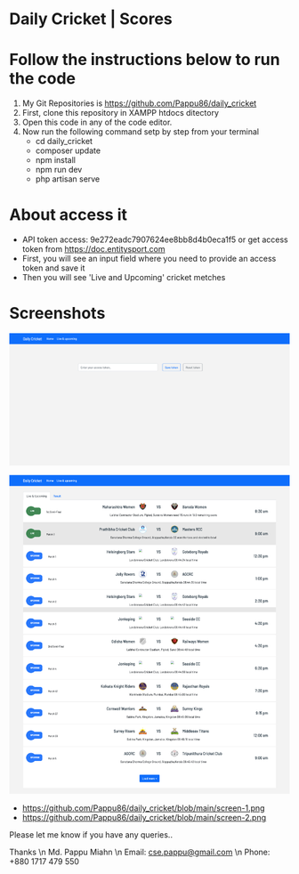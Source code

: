 # Daily Cricket | Scores

# Follow the instructions below to run the code

1. My Git Repositories is https://github.com/Pappu86/daily_cricket
2. First, clone this repository in XAMPP htdocs ditectory
3. Open this code in any of the code editor.
4. Now run the following command setp by step from your terminal
    - cd daily_cricket
    - composer update
    - npm install
    - npm run dev
    - php artisan serve

# About access it

-   API token access: 9e272eadc7907624ee8bb8d4b0eca1f5 or get access token from https://doc.entitysport.com
-   First, you will see an input field where you need to provide an access token and save it
-   Then you will see 'Live and Upcoming' cricket metches

# Screenshots

![](https://github.com/Pappu86/daily_cricket/blob/main/screen-1.png)

![](https://github.com/Pappu86/daily_cricket/blob/main/screen-2.png)

-   https://github.com/Pappu86/daily_cricket/blob/main/screen-1.png
-   https://github.com/Pappu86/daily_cricket/blob/main/screen-2.png

Please let me know if you have any queries..

Thanks \n
Md. Pappu Miahn \n
Email: cse.pappu@gmail.com \n
Phone: +880 1717 479 550

